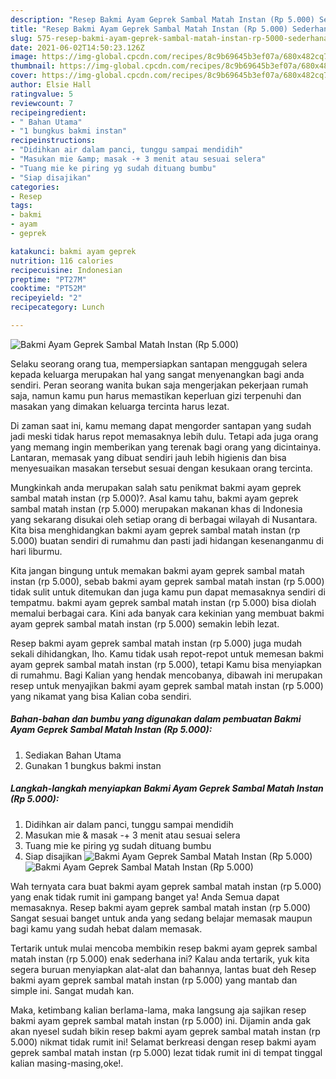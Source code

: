 ```yaml
---
description: "Resep Bakmi Ayam Geprek Sambal Matah Instan (Rp 5.000) Sederhana Untuk Jualan"
title: "Resep Bakmi Ayam Geprek Sambal Matah Instan (Rp 5.000) Sederhana Untuk Jualan"
slug: 575-resep-bakmi-ayam-geprek-sambal-matah-instan-rp-5000-sederhana-untuk-jualan
date: 2021-06-02T14:50:23.126Z
image: https://img-global.cpcdn.com/recipes/8c9b69645b3ef07a/680x482cq70/bakmi-ayam-geprek-sambal-matah-instan-rp-5000-foto-resep-utama.jpg
thumbnail: https://img-global.cpcdn.com/recipes/8c9b69645b3ef07a/680x482cq70/bakmi-ayam-geprek-sambal-matah-instan-rp-5000-foto-resep-utama.jpg
cover: https://img-global.cpcdn.com/recipes/8c9b69645b3ef07a/680x482cq70/bakmi-ayam-geprek-sambal-matah-instan-rp-5000-foto-resep-utama.jpg
author: Elsie Hall
ratingvalue: 5
reviewcount: 7
recipeingredient:
- " Bahan Utama"
- "1 bungkus bakmi instan"
recipeinstructions:
- "Didihkan air dalam panci, tunggu sampai mendidih"
- "Masukan mie &amp; masak -+ 3 menit atau sesuai selera"
- "Tuang mie ke piring yg sudah dituang bumbu"
- "Siap disajikan"
categories:
- Resep
tags:
- bakmi
- ayam
- geprek

katakunci: bakmi ayam geprek 
nutrition: 116 calories
recipecuisine: Indonesian
preptime: "PT27M"
cooktime: "PT52M"
recipeyield: "2"
recipecategory: Lunch

---
```



![Bakmi Ayam Geprek Sambal Matah Instan (Rp 5.000)](https://img-global.cpcdn.com/recipes/8c9b69645b3ef07a/680x482cq70/bakmi-ayam-geprek-sambal-matah-instan-rp-5000-foto-resep-utama.jpg)

Selaku seorang orang tua, mempersiapkan santapan menggugah selera kepada keluarga merupakan hal yang sangat menyenangkan bagi anda sendiri. Peran seorang  wanita bukan saja mengerjakan pekerjaan rumah saja, namun kamu pun harus memastikan keperluan gizi terpenuhi dan masakan yang dimakan keluarga tercinta harus lezat.

Di zaman  saat ini, kamu memang dapat mengorder santapan yang sudah jadi meski tidak harus repot memasaknya lebih dulu. Tetapi ada juga orang yang memang ingin memberikan yang terenak bagi orang yang dicintainya. Lantaran, memasak yang dibuat sendiri jauh lebih higienis dan bisa menyesuaikan masakan tersebut sesuai dengan kesukaan orang tercinta. 



Mungkinkah anda merupakan salah satu penikmat bakmi ayam geprek sambal matah instan (rp 5.000)?. Asal kamu tahu, bakmi ayam geprek sambal matah instan (rp 5.000) merupakan makanan khas di Indonesia yang sekarang disukai oleh setiap orang di berbagai wilayah di Nusantara. Kita bisa menghidangkan bakmi ayam geprek sambal matah instan (rp 5.000) buatan sendiri di rumahmu dan pasti jadi hidangan kesenanganmu di hari liburmu.

Kita jangan bingung untuk memakan bakmi ayam geprek sambal matah instan (rp 5.000), sebab bakmi ayam geprek sambal matah instan (rp 5.000) tidak sulit untuk ditemukan dan juga kamu pun dapat memasaknya sendiri di tempatmu. bakmi ayam geprek sambal matah instan (rp 5.000) bisa diolah memalui berbagai cara. Kini ada banyak cara kekinian yang membuat bakmi ayam geprek sambal matah instan (rp 5.000) semakin lebih lezat.

Resep bakmi ayam geprek sambal matah instan (rp 5.000) juga mudah sekali dihidangkan, lho. Kamu tidak usah repot-repot untuk memesan bakmi ayam geprek sambal matah instan (rp 5.000), tetapi Kamu bisa menyiapkan di rumahmu. Bagi Kalian yang hendak mencobanya, dibawah ini merupakan resep untuk menyajikan bakmi ayam geprek sambal matah instan (rp 5.000) yang nikamat yang bisa Kalian coba sendiri.

<!--inarticleads1-->

##### Bahan-bahan dan bumbu yang digunakan dalam pembuatan Bakmi Ayam Geprek Sambal Matah Instan (Rp 5.000):

1. Sediakan  Bahan Utama
1. Gunakan 1 bungkus bakmi instan




<!--inarticleads2-->

##### Langkah-langkah menyiapkan Bakmi Ayam Geprek Sambal Matah Instan (Rp 5.000):

1. Didihkan air dalam panci, tunggu sampai mendidih
1. Masukan mie &amp; masak -+ 3 menit atau sesuai selera
1. Tuang mie ke piring yg sudah dituang bumbu
1. Siap disajikan
<img src="https://img-global.cpcdn.com/steps/5365bdb534af00d2/160x128cq70/bakmi-ayam-geprek-sambal-matah-instan-rp-5000-langkah-memasak-4-foto.jpg" alt="Bakmi Ayam Geprek Sambal Matah Instan (Rp 5.000)"><img src="https://img-global.cpcdn.com/steps/c924cefec72cb20e/160x128cq70/bakmi-ayam-geprek-sambal-matah-instan-rp-5000-langkah-memasak-4-foto.jpg" alt="Bakmi Ayam Geprek Sambal Matah Instan (Rp 5.000)">



Wah ternyata cara buat bakmi ayam geprek sambal matah instan (rp 5.000) yang enak tidak rumit ini gampang banget ya! Anda Semua dapat memasaknya. Resep bakmi ayam geprek sambal matah instan (rp 5.000) Sangat sesuai banget untuk anda yang sedang belajar memasak maupun bagi kamu yang sudah hebat dalam memasak.

Tertarik untuk mulai mencoba membikin resep bakmi ayam geprek sambal matah instan (rp 5.000) enak sederhana ini? Kalau anda tertarik, yuk kita segera buruan menyiapkan alat-alat dan bahannya, lantas buat deh Resep bakmi ayam geprek sambal matah instan (rp 5.000) yang mantab dan simple ini. Sangat mudah kan. 

Maka, ketimbang kalian berlama-lama, maka langsung aja sajikan resep bakmi ayam geprek sambal matah instan (rp 5.000) ini. Dijamin anda gak akan nyesel sudah bikin resep bakmi ayam geprek sambal matah instan (rp 5.000) nikmat tidak rumit ini! Selamat berkreasi dengan resep bakmi ayam geprek sambal matah instan (rp 5.000) lezat tidak rumit ini di tempat tinggal kalian masing-masing,oke!.

